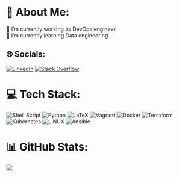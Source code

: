 # 💫 About Me:
🔭 I’m currently working as DevOps engineer<br>🌱 I’m currently learning Data engineering<br>


## 🌐 Socials:
[![LinkedIn](https://img.shields.io/badge/LinkedIn-%230077B5.svg?logo=linkedin&logoColor=white)](https://linkedin.com/in/kirill-devops) [![Stack Overflow](https://img.shields.io/badge/-Stackoverflow-FE7A16?logo=stack-overflow&logoColor=white)](https://stackoverflow.com/users/11130638) 

# 💻 Tech Stack:
![Shell Script](https://img.shields.io/badge/shell_script-%23121011.svg?style=plastic&logo=gnu-bash&logoColor=white) ![Python](https://img.shields.io/badge/python-3670A0?style=plastic&logo=python&logoColor=ffdd54) ![LaTeX](https://img.shields.io/badge/latex-%23008080.svg?style=plastic&logo=latex&logoColor=white) ![Vagrant](https://img.shields.io/badge/vagrant-%231563FF.svg?style=plastic&logo=vagrant&logoColor=white) ![Docker](https://img.shields.io/badge/docker-%230db7ed.svg?style=plastic&logo=docker&logoColor=white) ![Terraform](https://img.shields.io/badge/terraform-%235835CC.svg?style=plastic&logo=terraform&logoColor=white) ![Kubernetes](https://img.shields.io/badge/kubernetes-%23326ce5.svg?style=plastic&logo=kubernetes&logoColor=white) ![LINUX](https://img.shields.io/badge/Linux-FCC624?style=plastic&logo=linux&logoColor=black) ![Ansible](https://img.shields.io/badge/ansible-%231A1918.svg?style=plastic&logo=ansible&logoColor=white)
# 📊 GitHub Stats:
![](https://github-readme-stats.vercel.app/api/top-langs/?username=kdevoops&theme=dark&hide_border=true&include_all_commits=false&count_private=true&layout=compact)

